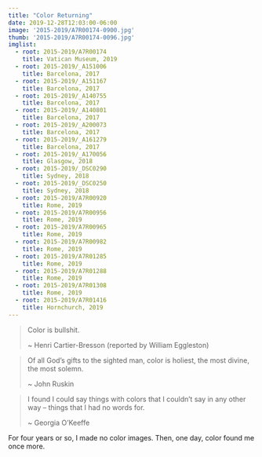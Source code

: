 ```yaml
---
title: "Color Returning"
date: 2019-12-28T12:03:00-06:00
image: '2015-2019/A7R00174-0900.jpg'
thumb: '2015-2019/A7R00174-0096.jpg'
imglist:
  - root: 2015-2019/A7R00174
    title: Vatican Museum, 2019
  - root: 2015-2019/_A151006
    title: Barcelona, 2017
  - root: 2015-2019/_A151167
    title: Barcelona, 2017
  - root: 2015-2019/_A140755
    title: Barcelona, 2017
  - root: 2015-2019/_A140801
    title: Barcelona, 2017
  - root: 2015-2019/_A200073
    title: Barcelona, 2017
  - root: 2015-2019/_A161279
    title: Barcelona, 2017
  - root: 2015-2019/_A170056
    title: Glasgow, 2018
  - root: 2015-2019/_DSC0290
    title: Sydney, 2018
  - root: 2015-2019/_DSC0250
    title: Sydney, 2018
  - root: 2015-2019/A7R00920
    title: Rome, 2019
  - root: 2015-2019/A7R00956
    title: Rome, 2019
  - root: 2015-2019/A7R00965
    title: Rome, 2019
  - root: 2015-2019/A7R00982
    title: Rome, 2019
  - root: 2015-2019/A7R01285
    title: Rome, 2019
  - root: 2015-2019/A7R01288
    title: Rome, 2019
  - root: 2015-2019/A7R01308
    title: Rome, 2019
  - root: 2015-2019/A7R01416
    title: Hornchurch, 2019
---
```


> Color is bullshit.
>
> ~ Henri Cartier-Bresson (reported by William Eggleston)

> Of all God’s gifts to the sighted man, color is holiest, the most divine, the most solemn.
>
> ~ John Ruskin

> I found I could say things with colors that I couldn’t say in any other way – things that I had no words for.
>
> ~ Georgia O’Keeffe

For four years or so, I made no color images. Then, one day, color found me once more.
